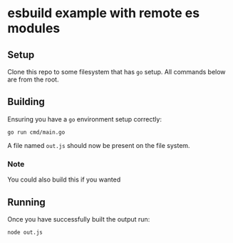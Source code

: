 # esbuild example with remote es modules

## Setup

Clone this repo to some filesystem that has `go` setup. All commands below
are from the root.

## Building

Ensuring you have a `go` environment setup correctly:

```shell
go run cmd/main.go
```

A file named `out.js` should now be present on the file system.

### Note

You could also build this if you wanted

## Running

Once you have successfully built the output run:

```shell
node out.js
```
